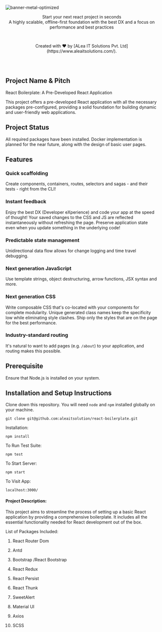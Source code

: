 

![banner-metal-optimized](https://github.com/aleaitsolution/react-boilerplate/assets/104668786/de2b1947-844b-4860-991e-6b2a635028a7)

<p align="center">
Start your next react project in seconds
<br />
A highly scalable, offline-first foundation with the best DX and a focus on performance and best practices
</p>
<br />

<p align="center">
Created with ❤️ by [ALea IT Solutions Pvt. Ltd](https://www.aleaitsolutions.com/). 
</p>
<br />
<br />

## Project Name & Pitch

React Boilerplate: A Pre-Developed React Application

This project offers a pre-developed React application with all the necessary packages pre-configured, providing a solid foundation for building dynamic and user-friendly web applications.


## Project Status

All required packages have been installed. Docker implementation is planned for the near future, along with the design of basic user pages.

## Features 

### Quick scaffolding
Create components, containers, routes, selectors and sagas - and their tests - right from the CLI!

### Instant feedback
Enjoy the best DX (Developer eXperience) and code your app at the speed of thought! Your saved changes to the CSS and JS are reflected instantaneously without refreshing the page. Preserve application state even when you update something in the underlying code!

### Predictable state management
Unidirectional data flow allows for change logging and time travel debugging.

### Next generation JavaScript
Use template strings, object destructuring, arrow functions, JSX syntax and more.

### Next generation CSS
Write composable CSS that's co-located with your components for complete modularity. Unique generated class names keep the specificity low while eliminating style clashes. Ship only the styles that are on the page for the best performance.

### Industry-standard routing
It's natural to want to add pages (e.g. `/about`) to your application, and routing makes this possible.


## Prerequisite

Ensure that Node.js is installed on your system.

## Installation and Setup Instructions

Clone down this repository. You will need `node` and `npm` installed globally on your machine.

`git clone git@github.com:aleaitsolution/react-boilerplate.git`

Installation:

`npm install`

To Run Test Suite:

`npm test`

To Start Server:

`npm start`

To Visit App:

`localhost:3000/`

#### Project Description:

This project aims to streamline the process of setting up a basic React application by providing a comprehensive boilerplate. It includes all the essential functionality needed for React development out of the box.

List of Packages Included:

1. React Router Dom

2. Antd

3. Bootstrap /React Bootstrap

4. React Redux

5. React Persist

6. React Thunk

7. SweetAlert

8. Material UI

9. Axios

10. SCSS

